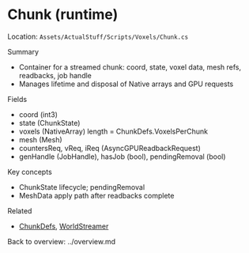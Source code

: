 # Chunk (runtime)

Location: `Assets/ActualStuff/Scripts/Voxels/Chunk.cs`

Summary
- Container for a streamed chunk: coord, state, voxel data, mesh refs, readbacks, job handle
- Manages lifetime and disposal of Native arrays and GPU requests

Fields
- coord (int3)
- state (ChunkState)
- voxels (NativeArray<byte>) length = ChunkDefs.VoxelsPerChunk
- mesh (Mesh)
- countersReq, vReq, iReq (AsyncGPUReadbackRequest)
- genHandle (JobHandle), hasJob (bool), pendingRemoval (bool)

Key concepts
- ChunkState lifecycle; pendingRemoval
- MeshData apply path after readbacks complete

Related
- [ChunkDefs](chunk-defs.md), [WorldStreamer](world-streamer.md)

Back to overview: ../overview.md
